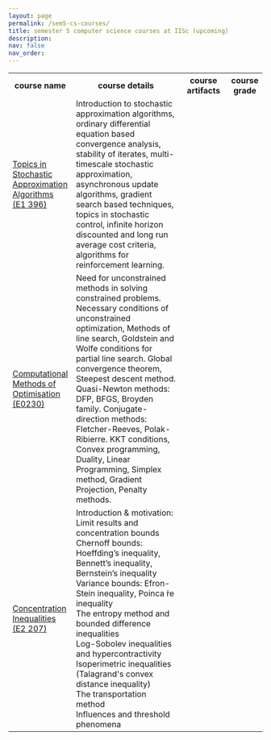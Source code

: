 ```yaml
---
layout: page
permalink: /sem5-cs-courses/
title: semester 5 computer science courses at IISc (upcoming)
description: 
nav: false
nav_order: 
---
```




<div class="news">
    <div class="table-responsive" style="max-height: 60vw">
      <table class="table table-sm table-borderless">
          <tr>
            <th scope="row" style="width: 20%">course name</th>
            <th scope="row" style="width: 50%">course details</th>
            <th scope="row" style="width: 20%">course artifacts</th>
            <th scope="row" style="width: 10%">course grade</th>
          </tr>
          <tr>
            <td><a class="news-title" href="https://btech-ug.iisc.ac.in/MathandComputing/course-details/">Topics in Stochastic Approximation Algorithms (E1 396)</a></td>
            <td>
            Introduction to stochastic approximation algorithms, ordinary differential equation based convergence analysis, stability of iterates, multi-timescale stochastic approximation, asynchronous update algorithms, gradient search based techniques, topics in stochastic control, infinite horizon discounted and long run average cost criteria, algorithms for reinforcement learning.
            </td>
            <td></td>
            <td></td>
          </tr>
          <tr>
            <td><a class="news-title" href="https://iisc.ac.in/wp-content/uploads/2017/12/E0230.pdf">Computational Methods of Optimisation (E0230)</a></td>
            <td>
             Need for unconstrained methods in solving constrained problems. Necessary conditions of unconstrained optimization, Methods of line search, Goldstein and Wolfe conditions for partial line search. Global  convergence theorem, Steepest descent method. Quasi-Newton methods: DFP, BFGS, Broyden family.  Conjugate-direction methods: Fletcher-Reeves, Polak-Ribierre. KKT conditions, Convex programming, Duality, Linear Programming, Simplex method, Gradient Projection, Penalty methods.
            </td>
            <td></td>
            <td></td>
          </tr>
          <tr>
            <td><a class="news-title" href="https://ece.iisc.ac.in/~htyagi/course-E2207-2017.html">Concentration Inequalities (E2 207)</a></td>
            <td>
             Introduction & motivation: Limit results and concentration bounds <br> Chernoff bounds: Hoeffding’s inequality, Bennett’s inequality, Bernstein’s inequality <br> Variance bounds: Efron-Stein inequality, Poinca ́re inequality <br> The entropy method and bounded difference inequalities <br> Log-Sobolev inequalities and hypercontractivity <br> Isoperimetric inequalities (Talagrand's convex distance inequality) <br> The transportation method <br> Influences and threshold phenomena
            </td>
            <td></td>
            <td></td>
          </tr>
      </table>
    </div>
</div>


